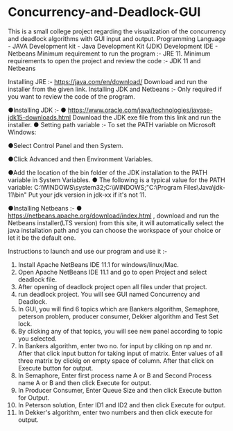 # Concurrency-and-Deadlock-GUI

This is a small college project regarding the visualization of the concurrency and deadlock algorithms with GUI input and output. Programming Language - JAVA Development kit - Java Development Kit (JDK) Development IDE - Netbeans Minimum requirement to run the program :- JRE 11. Minimum requirements to open the project and review the code :- JDK 11 and Netbeans

Installing JRE :- https://java.com/en/download/ Download and run the installer from the given link. Installing JDK and Netbeans :- Only required if you want to review the code of the program.

 ●Installing JDK :- ● https://www.oracle.com/java/technologies/javase-jdk15-downloads.html Download the JDK exe file from this link and run the installer. ● Setting     path variable :- To set the PATH variable on Microsoft Windows:

 ●Select Control Panel and then System.

 ●Click Advanced and then Environment Variables.

 ●Add the location of the bin folder of the JDK installation to the PATH variable in System Variables. ● The following is a typical value for the PATH variable:     C:\WINDOWS\system32;C:\WINDOWS;"C:\Program Files\Java\jdk-11\bin" Put your jdk version in jdk-xx if it's not 11.

 ●Installing Netbeans :- ● https://netbeans.apache.org/download/index.html , download and run the Netbeans installer(LTS version) from this site, it will    automatically select the java installation path and you can choose the workspace of your choice or let it be the default one.


Instructions to launch and use our program and use it :-
1. Install Apache NetBeans IDE 11.1 for windows/linux/Mac.
2. Open Apache NetBeans IDE 11.1 and go to open Project and select deadlock file.
3. After opening of deadlock project open all files under that project.
4. run deadlock project. You will see GUI named Concurrency and Deadlock.
5. In GUI, you will find 6 topics which are Bankers algorithm, Semaphore, peterson problem, producer consumer, Dekker algorithm and Test Set lock.
6. By clicking any of that topics, you will see new panel according to topic you selected.
7. In Bankers algorithm, enter two no. for input by cliking on np and nr. After that click input button for taking input of matrix. Enter values of all three matrix by clickig on empty space of column. After that click on Execute button for output.
8. In Semaphore, Enter first process name A or B and Second Process name A or B and then click Execute for output.
9. In Producer Consumer, Enter Queue Size and then click Execute button for Output.
10. In Peterson solution, Enter ID1 and ID2 and then click Execute for output.
11. In Dekker's algorithm, enter two numbers and then click execute for output.
